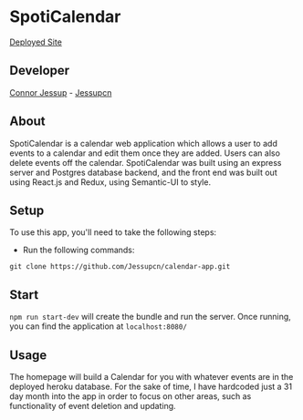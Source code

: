 # SpotiCalendar

[Deployed Site](https://spoti-calendar.herokuapp.com/)

## Developer

[Connor Jessup](https://www.linkedin.com/in/connor-jessup/) - [Jessupcn](https://github.com/Jessupcn)

## About

SpotiCalendar is a calendar web application which allows a user to add events to a calendar and edit them once they are added. Users can also delete events off the calendar. SpotiCalendar was built using an express server and Postgres database backend, and the front end was built out using React.js and Redux, using Semantic-UI to style.

## Setup

To use this app, you'll need to take the following steps:

- Run the following commands:

```
git clone https://github.com/Jessupcn/calendar-app.git
```

## Start

`npm run start-dev` will create the bundle and run the server. Once running, you can find the application at `localhost:8080/`

## Usage

The homepage will build a Calendar for you with whatever events are in the deployed heroku database. For the sake of time, I have hardcoded just a 31 day month into the app in order to focus on other areas, such as functionality of event deletion and updating.

